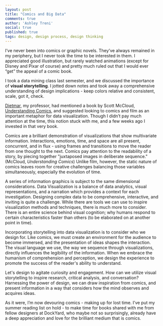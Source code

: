 ```yaml
---
layout: post
title: "Comics and Big Data"
comments: true
author: 'Ashley Treni'
social: true
published: true
tags: design, design process, design thinking
---
```


I’ve never been into comics or graphic novels. They’ve always remained in my periphery, but I never took the time to be interested in them. I appreciated good illustration, but rarely watched animations (except for Disney and Pixar of course) and pretty much ruled out that I would ever “get” the appeal of a comic book.

I took a data mining class last semester, and we discussed the importance of **visual storytelling**. I jotted down notes and took away a comprehensive understanding of design implications - keep colors relative and consistent, scale, got it, check.

[Dietmar](http://www.northeastern.edu/camd/artdesign/people/dietmar-offenhuber/), my professor, had mentioned a book by Scott McCloud, [Understanding Comics](http://scottmccloud.com/2-print/1-uc/), and suggested looking to comics and film as an important metaphor for data visualization. Though I didn’t pay much attention at the time, this notion stuck with me, and a few weeks ago I invested in that very book.

Comics are a brilliant demonstration of visualizations that show multivariate information. Interactions, emotions, time, and space are all present, concurrent, and in flux - using frames and transitions to move the reader from one thought to the next. Comics pay attention to the readability of a story, by piecing together "juxtaposed images in deliberate sequence." (McCloud, *Understanding Comics*) Unlike film, however, the static nature of comics leaves room for creative challenges balancing those variables simultaneously, especially the evolution of time. 

A series of information graphics is subject to the same dimensional considerations. Data Visualization is a balance of data analytics, visual representations, and a narration which provides a context for each investigation. Designing complex data to be comprehensive, interactive, and inviting is quite a challenge. While there are tools we can use to inspire visualization methods and techniques, there is much more to consider. There is an entire science behind visual cognition; why humans respond to certain characteristics faster than others (to be elaborated on at another point in time).

Incorporating storytelling into data visualization is to consider who we design for. Like comics, we must create an environment for the audience to become immersed, and the presentation of ideas shapes the interaction. The visual language we use, the way we sequence through visualizations, directly influences the legibility of the information. When we embrace the humanism of comprehension and perception, we design the experience to promote the success of the reader's ability to understand.

Let's design to agitate curiosity and engagement. How can we utilize visual storytelling to inspire research, critical analysis, and conversation? Harnessing the power of design, we can draw inspiration from comics, and present information in a way that considers how the mind observes and acquires ideas.

As it were, I’m now devouring comics - making up for lost time. I’ve put my summer reading list on hold - to make time for books shared with me from fellow designers at DockYard, who maybe not so surprisingly, already have a deep appreciation and love for the brilliant medium that is comics.